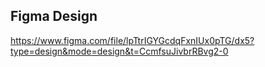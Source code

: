 ## Figma Design

https://www.figma.com/file/lpTtrIGYGcdqFxnIUx0pTG/dx5?type=design&mode=design&t=CcmfsuJivbrRBvg2-0